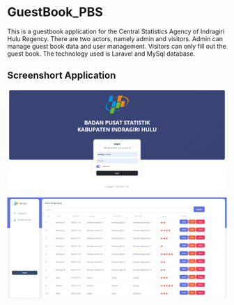 # GuestBook_PBS
This is a guestbook application for the Central Statistics Agency of Indragiri Hulu Regency. There are two actors, namely admin and visitors. Admin can manage guest book data and user management. Visitors can only fill out the guest book. The technology used is Laravel and MySql database.

**Screenshort Application**
--
![Alt Text](https://github.com/roryrinaldo/GuestBook_PBS/blob/main/Screenshot%202023-12-09%20131517.png)

![Alt Text](https://github.com/roryrinaldo/GuestBook_PBS/blob/main/Screenshot%202023-12-09%20131534.png)

